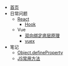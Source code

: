 - [首页](/)
- 日常问题
  - [React](/issue/react/create)
    - [Hook](/issue/react/hook)
  - Vue
    - [双向绑定底层原理](/issue/vue/double)
    - [vuex](/issue/react/hook)
- 笔记
  - [Object.defineProperty](note/defineProperty)
  - [JS常用方法](note/jsFuntion)